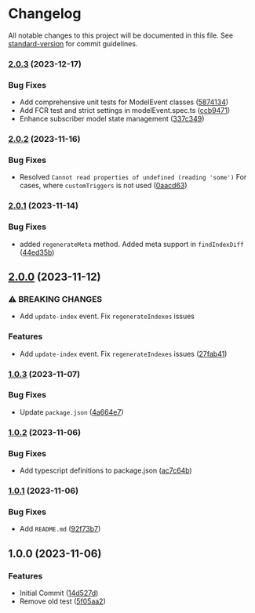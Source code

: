 # Changelog

All notable changes to this project will be documented in this file. See [standard-version](https://github.com/conventional-changelog/standard-version) for commit guidelines.

### [2.0.3](https://github.com/elion-project/syncron/compare/v2.0.2...v2.0.3) (2023-12-17)


### Bug Fixes

* Add comprehensive unit tests for ModelEvent classes ([5874134](https://github.com/elion-project/syncron/commit/5874134e5a6732ab5c8f7704bbfdb0bddace73e7))
* Add FCR test and strict settings in modelEvent.spec.ts ([ccb9471](https://github.com/elion-project/syncron/commit/ccb9471987661f6777205e0ed9de12fa973d8f63))
* Enhance subscriber model state management ([337c349](https://github.com/elion-project/syncron/commit/337c349163536921f0cbd66b84f09b7c73f9290f))

### [2.0.2](https://github.com/elion-project/syncron/compare/v2.0.1...v2.0.2) (2023-11-16)


### Bug Fixes

* Resolved `Cannot read properties of undefined (reading 'some')` For cases, where `customTriggers` is not used ([0aacd63](https://github.com/elion-project/syncron/commit/0aacd63204b1e85aa7e28238c7f55d259afeda9f))

### [2.0.1](https://github.com/elion-project/syncron/compare/v2.0.0...v2.0.1) (2023-11-14)


### Bug Fixes

* added `regenerateMeta` method. Added meta support in `findIndexDiff` ([44ed35b](https://github.com/elion-project/syncron/commit/44ed35bda93f799bd12bff7f1e3354e2ddc7dc90))

## [2.0.0](https://github.com/elion-project/syncron/compare/v1.0.3...v2.0.0) (2023-11-12)


### ⚠ BREAKING CHANGES

* Add `update-index` event. Fix `regenerateIndexes` issues

### Features

* Add `update-index` event. Fix `regenerateIndexes` issues ([27fab41](https://github.com/elion-project/syncron/commit/27fab41262939c6a8137a090bb6e2bb91fdf1bd4))

### [1.0.3](https://github.com/elion-project/syncron/compare/v1.0.2...v1.0.3) (2023-11-07)


### Bug Fixes

* Update `package.json` ([4a664e7](https://github.com/elion-project/syncron/commit/4a664e7f3c7ffd416feed4cf747d47abd4f05917))

### [1.0.2](https://github.com/elion-project/syncron/compare/v1.0.1...v1.0.2) (2023-11-06)


### Bug Fixes

* Add typescript definitions to package.json ([ac7c64b](https://github.com/elion-project/syncron/commit/ac7c64ba5525e7661a9e773a5bfaf5b5a9c0df38))

### [1.0.1](https://github.com/elion-project/syncron/compare/v1.0.0...v1.0.1) (2023-11-06)


### Bug Fixes

* Add `README.md` ([92f73b7](https://github.com/elion-project/syncron/commit/92f73b7020d8e193bc7a37b71977fe767583a167))

## 1.0.0 (2023-11-06)


### Features

* Initial Commit ([14d527d](https://github.com/elion-project/syncron/commit/14d527dd8f22df0a22cfc2c5be89d1ffad166567))
* Remove old test ([5f05aa2](https://github.com/elion-project/syncron/commit/5f05aa203941a8a7a76a377d594d0ec9301bb3ef))
